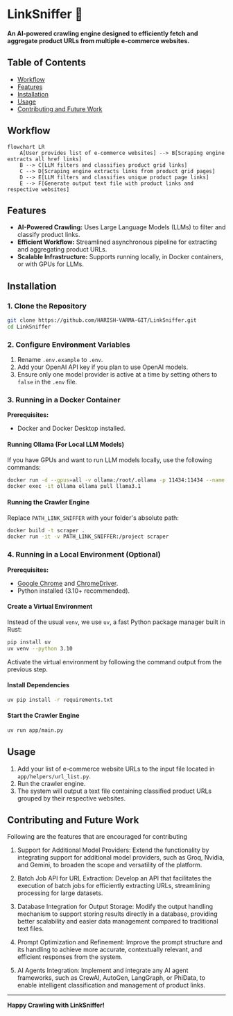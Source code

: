 # LinkSniffer 🐶

**An AI-powered crawling engine designed to efficiently fetch and aggregate product URLs from multiple e-commerce websites.**


## Table of Contents
- [Workflow](#workflow)
- [Features](#features)
- [Installation](#installation)
- [Usage](#usage)
- [Contributing and Future Work](#contributing-and-future-work)


## Workflow

```mermaid
flowchart LR
    A[User provides list of e-commerce websites] --> B[Scraping engine extracts all href links]
    B --> C[LLM filters and classifies product grid links]
    C --> D[Scraping engine extracts links from product grid pages]
    D --> E[LLM filters and classifies unique product page links]
    E --> F[Generate output text file with product links and respective websites]
```


## Features

- **AI-Powered Crawling:** Uses Large Language Models (LLMs) to filter and classify product links.
- **Efficient Workflow:** Streamlined asynchronous pipeline for extracting and aggregating product URLs.
- **Scalable Infrastructure:** Supports running locally, in Docker containers, or with GPUs for LLMs.


## Installation

### 1. Clone the Repository

```bash
git clone https://github.com/HARISH-VARMA-GIT/LinkSniffer.git
cd LinkSniffer
```

### 2. Configure Environment Variables

1. Rename `.env.example` to `.env`.  
2. Add your OpenAI API key if you plan to use OpenAI models.  
3. Ensure only one model provider is active at a time by setting others to `false` in the `.env` file.

### 3. Running in a Docker Container  

**Prerequisites:**  
- Docker and Docker Desktop installed.  

#### Running Ollama (For Local LLM Models)  

If you have GPUs and want to run LLM models locally, use the following commands:

```bash
docker run -d --gpus=all -v ollama:/root/.ollama -p 11434:11434 --name ollama ollama/ollama
docker exec -it ollama ollama pull llama3.1
```

#### Running the Crawler Engine  

Replace `PATH_LINK_SNIFFER` with your folder's absolute path:

```bash
docker build -t scraper .
docker run -it -v PATH_LINK_SNIFFER:/project scraper
```

### 4. Running in a Local Environment (Optional)  

**Prerequisites:**  
- [Google Chrome](https://www.google.com/chrome/) and [ChromeDriver](https://chromedriver.chromium.org/downloads).  
- Python installed (3.10+ recommended).  

#### Create a Virtual Environment  

Instead of the usual `venv`, we use `uv`, a fast Python package manager built in Rust:  

```bash
pip install uv
uv venv --python 3.10
```

Activate the virtual environment by following the command output from the previous step.

#### Install Dependencies  

```bash
uv pip install -r requirements.txt
```

#### Start the Crawler Engine  

```bash
uv run app/main.py
```


## Usage

1. Add your list of e-commerce website URLs to the input file located in `app/helpers/url_list.py`.  
2. Run the crawler engine.  
3. The system will output a text file containing classified product URLs grouped by their respective websites.  


## Contributing and Future Work

Following are the features that are encouraged for contributing

1. Support for Additional Model Providers: Extend the functionality by integrating support for additional model providers, such as Groq, Nvidia, and Gemini, to broaden the scope and versatility of the platform.

2. Batch Job API for URL Extraction: Develop an API that facilitates the execution of batch jobs for efficiently extracting URLs, streamlining processing for large datasets.

3. Database Integration for Output Storage: Modify the output handling mechanism to support storing results directly in a database, providing better scalability and easier data management compared to traditional text files.

4. Prompt Optimization and Refinement: Improve the prompt structure and its handling to achieve more accurate, contextually relevant, and efficient responses from the system.

5. AI Agents Integration: Implement and integrate any AI agent frameworks, such as CrewAI, AutoGen, LangGraph, or PhiData, to enable intelligent classification and management of product links.

---

**Happy Crawling with LinkSniffer!** 

